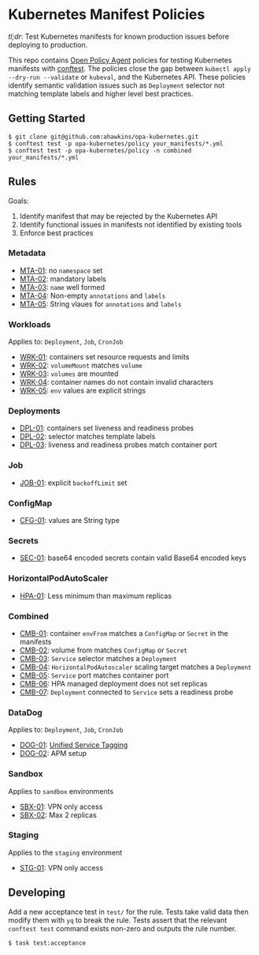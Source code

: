 # Kubernetes Manifest Policies

_tl;dr_: Test Kubernetes manifests for known production issues before
deploying to production.

This repo contains [Open Policy Agent][opa] policies for testing
Kubernetes manifests with [conftest][]. The policies close the gap
between `kubectl apply --dry-run --validate` or `kubeval`, and the
Kubernetes API. These policies identify semantic validation issues
such as `Deployment` selector not matching template labels and higher
level best practices.

## Getting Started

```
$ git clone git@github.com:ahawkins/opa-kubernetes.git
$ conftest test -p opa-kubernetes/policy your_manifests/*.yml
$ conftest test -p opa-kubernetes/policy -n combined your_manifests/*.yml
```

## Rules

Goals:

1. Identify manifest that may be rejected by the Kubernetes API
1. Identify functional issues in manifests not identified by existing
   tools
1. Enforce best practices

### Metadata

- [MTA-01](RULES.md#MTA-01): no `namespace` set
- [MTA-02](RULES.md#MTA-02): mandatory labels
- [MTA-03](RULES.md#MTA-03): `name` well formed
- [MTA-04](RULES.md#MTA-04): Non-empty `annotations` and `labels`
- [MTA-05](RULES.md#MTA-05): String vlaues for `annotations` and `labels`

### Workloads

Applies to: `Deployment`, `Job`, `CronJob`

- [WRK-01](RULES.md#WRK-01): containers set resource requests and limits
- [WRK-02](RULES.md#WRK-02): `volumeMount` matches `volume`
- [WRK-03](RULES.md#WRK-03): `volumes` are mounted
- [WRK-04](RULES.md#WRK-04): container names do not contain invalid
  characters
- [WRK-05](RULES.md#WRK-05): `env` values are explicit strings

### Deployments

- [DPL-01](RULES.md#DPL-01): containers set liveness and readiness probes
- [DPL-02](RULES.md#DPL-02): selector matches template labels
- [DPL-03](RULES.md#DPL-03): liveness and readiness probes match container port

### Job

- [JOB-01](RULES.md#JOB-01): explicit `backoffLimit` set

### ConfigMap

- [CFG-01](RULES.md#CFG-01): values are String type

### Secrets

- [SEC-01](RULES.md#SEC-01): base64 encoded secrets contain valid Base64 encoded keys

### HorizontalPodAutoScaler

- [HPA-01](RULES.md#HPA-01): Less minimum than maximum replicas

### Combined

- [CMB-01](RULES.md#CMB-01): container `envFrom` matches a `ConfigMap` or `Secret` in the manifests
- [CMB-02](RULES.md#CMB-02): volume from matches `ConfigMap` or `Secret`
- [CMB-03](RULES.md#CMB-03): `Service` selector matches a `Deployment`
- [CMB-04](RULES.md#CMB-04): `HorizontalPodAutoscaler` scaling target matches a `Deployment`
- [CMB-05](RULES.md#CMB-05): `Service` port matches container port
- [CMB-06](RULES.md#CMB-06): HPA managed deployment does not set replicas
- [CMB-07](RULES.md#CMB-07): `Deployment` connected to `Service` sets
  a readiness probe

### DataDog

Applies to: `Deployment`, `Job`, `CronJob`

- [DOG-01](RULES.md#DOG-01): [Unified Service
  Tagging](https://docs.datadoghq.com/getting_started/tagging/unified_service_tagging/?tab=kubernetes)
- [DOG-02](RULES.md#DOG-02): APM setup

[opa]: https://www.openpolicyagent.org/
[conftest]: https://conftest.dev

### Sandbox

Applies to `sandbox` environments

- [SBX-01](RULES.md#STG-01): VPN only access
- [SBX-02](RULES.md#STG-01): Max 2 replicas

### Staging

Applies to the `staging` environment

- [STG-01](RULES.md#SBX-01): VPN only access

## Developing

Add a new acceptance test in `test/` for the rule. Tests take valid
data then modify them with `yq` to break the rule. Tests assert that
the relevant `conftest test` command exists non-zero and outputs the
rule number.

```
$ task test:acceptance
```
